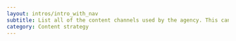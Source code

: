 ```yaml
---
layout: intros/intro_with_nav
subtitle: List all of the content channels used by the agency. This can include websites, email newsletters, call-centre scripts, brochures, social media and even campaigns. 
category: Content strategy
---
```


